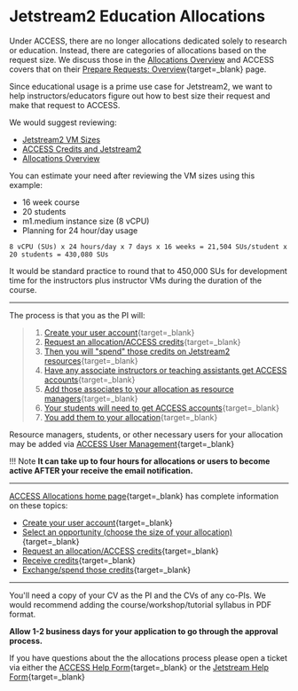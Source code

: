 # Jetstream2 Education Allocations

Under ACCESS, there are no longer allocations dedicated solely to research or education. Instead, there are categories of allocations based on the request size. We discuss those in the [Allocations Overview](overview.md) and ACCESS covers that on their [Prepare Requests: Overview](https://allocations.access-ci.org/prepare-requests-overview){target=_blank} page.

Since educational usage is a prime use case for Jetstream2, we want to help instructors/educators figure out how to best size their request and make that request to ACCESS.

We would suggest reviewing:

* [Jetstream2 VM Sizes](../general/vmsizes.md)
* [ACCESS Credits and Jetstream2](../general/access.md)
* [Allocations Overview](overview.md)

You can estimate your need after reviewing the VM sizes using this example:

- 16 week course
- 20 students
- m1.medium instance size (8 vCPU)
- Planning for 24 hour/day usage

```
8 vCPU (SUs) x 24 hours/day x 7 days x 16 weeks = 21,504 SUs/student x 20 students = 430,080 SUs
```

It would be standard practice to round that to 450,000 SUs for development time for the instructors plus instructor VMs during the duration of the course.

---

The process is that you as the PI will:

> 1. [Create your user account](https://identity.access-ci.org/new-user){target=_blank}
> 2. [Request an allocation/ACCESS credits](https://allocations.access-ci.org/opportunities){target=_blank}
> 3. [Then you will "spend" those credits on Jetstream2 resources](https://allocations.access-ci.org/requests){target=_blank}
> 4. [Have any associate instructors or teaching assistants get ACCESS accounts](https://identity.access-ci.org/new-user){target=_blank}
> 5. [Add those associates to your allocation as resource managers](https://allocations.access-ci.org/user_management){target=_blank}
> 6. [Your students will need to get ACCESS accounts](https://identity.access-ci.org/new-user){target=_blank}
> 7. [You add them to your allocation](https://allocations.access-ci.org/user_management){target=_blank}

Resource managers, students, or other necessary users for your allocation may be added via [ACCESS User Management](https://allocations.access-ci.org/user_management){target=_blank}

!!! Note
    **It can take up to four hours for allocations or users to become active AFTER your receive the email notification.**

---

[ACCESS Allocations home page](https://allocations.access-ci.org/){target=_blank} has complete information on these topics:

* [Create your user account](https://identity.access-ci.org/new-user){target=_blank}
* [Select an opportunity (choose the size of your allocation)](https://allocations.access-ci.org/prepare-requests-overview){target=_blank}
* [Request an allocation/ACCESS credits](https://allocations.access-ci.org/opportunities){target=_blank}
* [Receive credits](https://allocations.access-ci.org/use-credits-overview){target=_blank}
* [Exchange/spend those credits](https://allocations.access-ci.org/resources){target=_blank}

---

You'll need a copy of your CV as the PI and the CVs of any co-PIs. We would recommend adding the course/workshop/tutorial syllabus in PDF format.

**Allow 1-2 business days for your application to go through the approval process.**

If you have questions about the the allocations process please open a ticket via either the [ACCESS Help Form](https://support.access-ci.org/user/login?destination=/open-a-ticket){target=_blank} or the [Jetstream Help Form](https://jetstream-cloud.org/contact/index.html){target=_blank}
